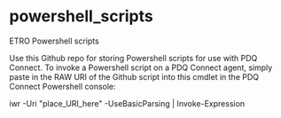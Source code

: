 # powershell_scripts
ETRO Powershell scripts

Use this Github repo for storing Powershell scripts for use with PDQ Connect. To invoke a Powershell script on a PDQ Connect agent, simply paste in the RAW URI of the Github script into this cmdlet in the PDQ Connect Powershell console:

iwr -Uri "place_URI_here" -UseBasicParsing | Invoke-Expression
